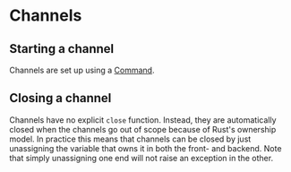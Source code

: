 # Channels

## Starting a channel

Channels are set up using a [Command](./commands).

## Closing a channel

Channels have no explicit `close` function. Instead, they are automatically closed when the channels go out of scope
because of Rust's ownership model. In practice this means that channels can be closed by just unassigning the variable
that owns it in both the front- and backend. Note that simply unassigning one end will not raise an exception in the other.

